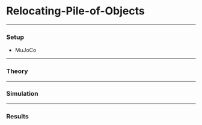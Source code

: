 # Relocating-Pile-of-Objects
---
### Setup
+ MuJoCo

---
### Theory

---
### Simulation

---
### Results
